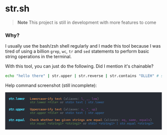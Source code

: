 # str.sh

> **Note**
> This project is still in development with more features to come

### Why?

I usually use the bash/zsh shell regularly and I made this tool because I was tired of using a billion `grep`, `wc`, `tr` and `sed` statements to perform basic string operations in the terminal.

With this tool, you can just do the following. Did I mention it's chainable?

```sh
echo "hello there" | str.upper | str.reverse | str.contains "OLLEH" # should echo "true"
```

Help command screenshot (still incomplete):

![Image](image.png)
